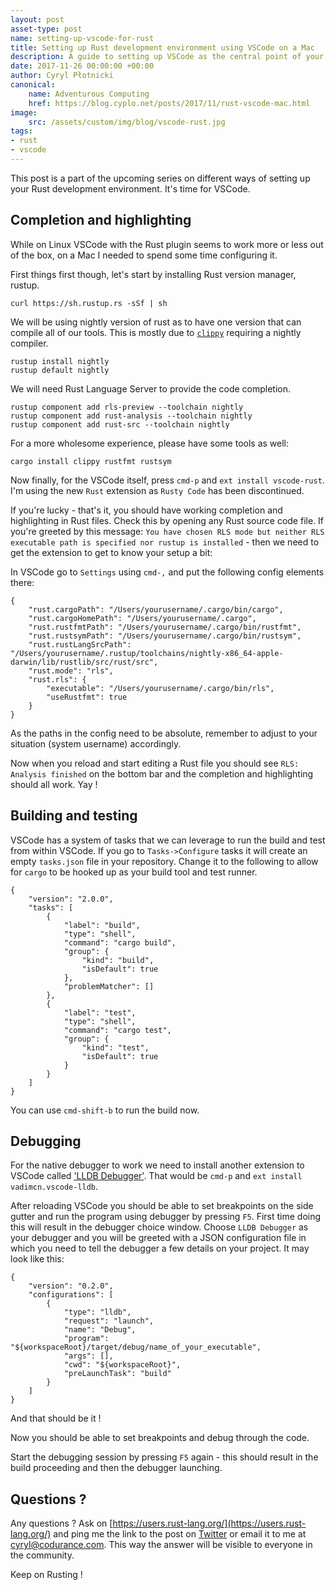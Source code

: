 ```yaml
---
layout: post
asset-type: post
name: setting-up-vscode-for-rust
title: Setting up Rust development environment using VSCode on a Mac
description: A guide to setting up VSCode as the central point of your Rust development experience
date: 2017-11-26 00:00:00 +00:00
author: Cyryl Płotnicki
canonical:
    name: Adventurous Computing
    href: https://blog.cyplo.net/posts/2017/11/rust-vscode-mac.html
image:
    src: /assets/custom/img/blog/vscode-rust.jpg
tags:
- rust
- vscode
---
```


This post is a part of the upcoming series on different ways of setting up your Rust development environment. It's time for VSCode.

## Completion and highlighting

While on Linux VSCode with the Rust plugin seems to work more or less out of the box, on a Mac I needed to spend some time configuring it.

First things first though, let's start by installing Rust version manager, rustup.

```
curl https://sh.rustup.rs -sSf | sh
```

We will be using nightly version of rust as to have one version that can compile all of our tools. This is mostly due to [`clippy`](https://github.com/rust-lang-nursery/rust-clippy) requiring a nightly compiler.

```
rustup install nightly
rustup default nightly
```

We will need Rust Language Server to provide the code completion.

```
rustup component add rls-preview --toolchain nightly
rustup component add rust-analysis --toolchain nightly
rustup component add rust-src --toolchain nightly
```

For a more wholesome experience, please have some tools as well:

```
cargo install clippy rustfmt rustsym
```

Now finally, for the VSCode itself, press `cmd-p` and `ext install vscode-rust`. I'm using the new `Rust` extension as `Rusty Code` has been discontinued.

If you're lucky - that's it, you should have working completion and highlighting in Rust files. Check this by opening any Rust source code file. 
If you're greeted by this message: `You have chosen RLS mode but neither RLS executable path is specified nor rustup is installed` - then we need to get the extension to get to know your setup a bit:

In VSCode go to `Settings` using `cmd-,` and put the following config elements there:

```
{
    "rust.cargoPath": "/Users/yourusername/.cargo/bin/cargo",
    "rust.cargoHomePath": "/Users/yourusername/.cargo",
    "rust.rustfmtPath": "/Users/yourusername/.cargo/bin/rustfmt",
    "rust.rustsymPath": "/Users/yourusername/.cargo/bin/rustsym",
    "rust.rustLangSrcPath": "/Users/yourusername/.rustup/toolchains/nightly-x86_64-apple-darwin/lib/rustlib/src/rust/src",
    "rust.mode": "rls",
    "rust.rls": {
        "executable": "/Users/yourusername/.cargo/bin/rls",
        "useRustfmt": true
    }
}
```
As the paths in the config need to be absolute, remember to adjust to your situation (system username) accordingly.

Now when you reload and start editing a Rust file you should see `RLS: Analysis finished` on the bottom bar and the completion and highlighting should all work. Yay !

## Building and testing

VSCode has a system of tasks that we can leverage to run the build and test from within VSCode.
If you go to `Tasks->Configure` tasks it will create an empty `tasks.json` file in your repository.
Change it to the following to allow for `cargo` to be hooked up as your build tool and test runner.

```
{
    "version": "2.0.0",
    "tasks": [
        {
            "label": "build",
            "type": "shell",
            "command": "cargo build",
            "group": {
                "kind": "build",
                "isDefault": true
            },
            "problemMatcher": []
        },
        {
            "label": "test",
            "type": "shell",
            "command": "cargo test",
            "group": {
                "kind": "test",
                "isDefault": true
            }
        }
    ]
}
```

You can use `cmd-shift-b` to run the build now.

## Debugging

For the native debugger to work we need to install another extension to VSCode called ['LLDB Debugger'](https://github.com/vadimcn/vscode-lldb/blob/master/MANUAL.md). That would be `cmd-p` and `ext install vadimcn.vscode-lldb`.

After reloading VSCode you should be able to set breakpoints on the side gutter and run the program using debugger by pressing `F5`. First time doing this will result in the debugger choice window. Choose `LLDB Debugger` as your debugger and you will be greeted with a JSON configuration file in which you need to tell the debugger a few details on your project. It may look like this:

```
{
    "version": "0.2.0",
    "configurations": [
        {
            "type": "lldb",
            "request": "launch",
            "name": "Debug",
            "program": "${workspaceRoot}/target/debug/name_of_your_executable",
            "args": [],
            "cwd": "${workspaceRoot}",
            "preLaunchTask": "build"
        }
    ]
}
```

And that should be it !

Now you should be able to set breakpoints and debug through the code.

Start the debugging session by pressing `F5` again - this should result in the build proceeding and then the debugger launching.

## Questions ?

Any questions ? Ask on [https://users.rust-lang.org/](https://users.rust-lang.org/) and ping me the link to the post on [Twitter](https://twitter.com/cyplo) or email it to me at [cyryl@codurance.com](mailto:cyryl@codurance.com). This way the answer will be visible to everyone in the community.

Keep on Rusting !

